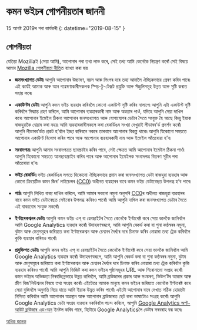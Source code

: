 # কমন ভইচৰ গোপনীয়তাৰ জাননী 

15 আগষ্ট 2019ৰ পৰা কাৰ্যকৰী {: datetime="2019-08-15" }

## গোপনীয়তা

যেতিয়া Mozillaই (সেয়া আমি), আপোনাৰ পৰা তথ্য লাভ কৰে, সেই তথ্য আমি কেনেকৈ নিয়ন্ত্ৰণ কৰোঁ সেই বিষয়ে আমাৰ [Mozilla গোপনীয়তা নীতি](https://www.mozilla.org/privacy)ত ব্যাখ্যা কৰা হয়৷

* **জনসংখ্যাগত ডেটা৷** আপুনি আপোনাৰ উচ্চাৰণ, বয়স আৰু লিংগৰ দৰে তথ্য আমালৈ ঐচ্ছিকভাৱে প্ৰেৰণ কৰিব পাৰে৷ এই কাৰ্যই আমাক আৰু আন গৱেষণাকাৰীসকলক স্পিচ্‌-টু-টেক্সট প্ৰযুক্তি আৰু সঁজুলিসমূহ উন্নত আৰু সৃষ্টি কৰাত সহায় কৰে৷

* **একাউণ্টৰ ডেটা৷** আপুনি কমন ভইচ ব্যৱহাৰ কৰিবলৈ কোনো একাউণ্ট সৃষ্টি কৰিব নালাগে৷ আপুনি এটা একাউণ্ট সৃষ্টি কৰিবলৈ সিদ্ধান্ত গ্ৰহণ কৰিলে, আমি আপোনাৰ ব্যৱহাৰকাৰী নাম আৰু অৱতাৰ পাওঁ, যদিহে আপুনি সেয়া দাখিল কৰে৷ আপোনাৰ ইমেইল ঠিকনা আপোনাৰ জনসংখ্যাগত আৰু যোগাযোগৰ ডেটাৰ সৈতে সংযুক্ত হৈ আছে কিন্তু ইয়াক ৰাজহুৱাকৈ শ্বেয়াৰ কৰা নহয়৷ আমি ব্যৱহাৰকাৰীসকলে কৰা ৰেকৰ্ডিঙৰ সংখ্যা দেখুৱাই লীডাৰব’ৰ্ড প্ৰদৰ্শন কৰোঁ৷ আপুনি লীডাৰব’ৰ্ডত প্ৰকট হ’বলৈ ইচ্ছা কৰিবনে নকৰে তাৰবাবে আপোনাৰ বিকল্প থাকে৷ আপুনি যিকোনো সময়তে আপোনাৰ একাউণ্ট বিলোপ কৰিব পাৰে আৰু আপোনাৰ ব্যৱহাৰকাৰী নাম আৰু ইমেইল আঁতৰোৱা হ’ব৷

* **সংবাদপত্ৰ৷** আপুনি আমাৰ সংবাদপত্ৰত ছাবস্ক্ৰাইব কৰিব পাৰে, সেই ক্ষেত্ৰত আমি আপোনাৰ ইমেইল ঠিকনা পাওঁ৷ আপুনি যিকোনো সময়তে আনছাবস্ক্ৰাইব কৰিব পাৰে আৰু আপোনাৰ ইমেইলক সংবাদপত্ৰ বিতৰণ সূচীৰ পৰা আঁতৰোৱা হ’ব৷

* **ভইচ ৰেকৰ্ডিং৷** ভইচ ৰেকৰ্ডিঙৰ লগতে যিকোনো ঐচ্ছিকভাৱে প্ৰদান কৰা জনসংখ্যাগত ডেটা ৰাজহুৱা ব্যৱহাৰ আৰু কোনো ক্ৰিয়েটিভ কমন জিৰ’ লাইচেন্সৰ ([CC0](https://creativecommons.org/publicdomain/zero/1.0/)) অধীনত ব্যৱহাৰৰ বাবে কমন ভইচ ডেটাবেছত উপলব্ধ হ’ব পাৰে৷

* **পাঠ৷** আপুনি লিখিত বাক্য দাখিল কৰিলে, আমি আমাৰ সকলো নমুনা অনুসৰি [CC0](https://creativecommons.org/publicdomain/zero/1.0/)ৰ অধীনত ৰাজহুৱা ব্যৱহাৰৰ বাবে কমন ভইচ ডেটাবেছত সেইবোৰ উপলব্ধ কৰিবও পাৰোঁ৷ আমি আপুনি দাখিল কৰা জনসংখ্যাগত ডেটাৰ সৈতে এই বাক্যবোৰ সংযুক্ত নকৰোঁ৷

* **ইণ্টাৰেকশ্বনৰ ডেটা৷** আপুনি কমন ভইচ এপ্‌‌ বা ৱেবছাইটৰ সৈতে কেনেকৈ ইণ্টাৰেক্ট কৰে সেয়া ভালকৈ জানিবলৈ আমি Google Analytics ব্যৱহাৰ কৰোঁ৷ উদাহৰণস্বৰূপে, আমি আপুনি ৰেকৰ্ড কৰা বা শুনা কণ্ঠস্বৰৰ নমুনা, বুটাম আৰু মেনুসমূহৰ জৰিয়তে কৰা ইণ্টাৰেকশ্বন আৰু চেশ্বনৰ দৈৰ্ঘ্যৰ দৰে চিনাক্ত কৰিব নোৱাৰা তথ্য ট্ৰেক কৰিবলৈ কুকি ব্যৱহাৰ কৰিবও পাৰোঁ৷

* **প্ৰযুক্তিগত ডেটা৷** আপুনি কমন ভইচ এপ্‌‌ বা ৱেবছাইটৰ সৈতে কেনেকৈ ইণ্টাৰেক্ট কৰে সেয়া ভালকৈ জানিবলৈ আমি Google Analytics ব্যৱহাৰ কৰোঁ৷ উদাহৰণস্বৰূপে, আমি আপুনি ৰেকৰ্ড কৰা বা শুনা কণ্ঠস্বৰৰ নমুনা, বুটাম আৰু মেনুসমূহৰ জৰিয়তে কৰা ইণ্টাৰেকশ্বন আৰু চেশ্বনৰ দৈৰ্ঘ্যৰ দৰে চিনাক্ত কৰিব নোৱাৰা তথ্য ট্ৰেক কৰিবলৈ কুকি ব্যৱহাৰ কৰিবও পাৰোঁ৷ আমি আপুনি ভিজিট কৰা কমন ভইচৰ পৃষ্ঠাসমূহৰ URL আৰু শিৰোনামো সংগ্ৰহ কৰোঁ৷ কমন ভইচৰ অভিজ্ঞতা নিৰবচ্ছিন্নভাৱে উন্নত কৰিবলৈ, আমি ব্ৰাউজাৰৰ প্ৰকাৰ আৰু সংস্কৰণ, ভিউপ’ৰ্টৰ আকাৰ আৰু স্ক্ৰীণ ৰিজ’লিউশ্বনৰ বিষয়ে তথ্য সংগ্ৰহ কৰোঁ৷ এইটোৱে আমাক মানুহে কমন ভইচৰ জৰিয়তে কেনেকৈ ইণ্টাৰেক্ট কৰে সেয়া বুজিবলৈ অনুমতি দিয়ে যাতে আমি ইয়াক উন্নত কৰিব পাৰোঁ৷ এইটো আপোনাৰ বাবে দেখাত সঠিক হোৱাটো নিশ্চিত কৰিবলৈ আমি আপোনাৰ অৱস্থান আৰু আপোনাৰ ব্ৰাউজাৰত ছেট কৰা ভাষাটোও সংগ্ৰহ কৰোঁ৷ আপুনি Google Analytics ডেটা সংগ্ৰহ ব্যৱহাৰ নকৰিবলৈ পচন্দ কৰিলে, আপুনি [Google Analytics অপ্ট-আউট ব্ৰাউজাৰ এড-অন](https://tools.google.com/dlpage/gaoptout) ইনষ্টল কৰিব পাৰে, যিটোৱে Google Analyticsলৈ ডেটাৰ সৰবৰাহ বন্ধ কৰে৷ 

[অধিক জানক](https://github.com/mozilla/voice-web/blob/master/docs/data_dictionary.md)


